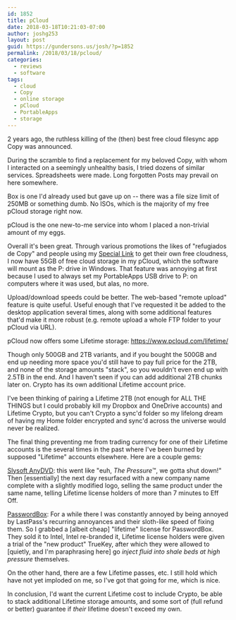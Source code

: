 ```yaml
---
id: 1852
title: pCloud
date: 2018-03-18T10:21:03-07:00
author: joshg253
layout: post
guid: https://gundersons.us/josh/?p=1852
permalink: /2018/03/18/pcloud/
categories:
  - reviews
  - software
tags:
  - cloud
  - Copy
  - online storage
  - pCloud
  - PortableApps
  - storage
---
```

2 years ago, the ruthless killing of the (then) best free cloud filesync app Copy was announced.

During the scramble to find a replacement for my beloved Copy, with whom I interacted on a seemingly unhealthy basis, I tried dozens of similar services. Spreadsheets were made. Long forgotten Posts may prevail on here somewhere.

Box is one I'd already used but gave up on -- there was a file size limit of 250MB or something dumb. No ISOs, which is the majority of my free pCloud storage right now.

pCloud is the one new-to-me service into whom I placed a non-trivial amount of my eggs.

Overall it's been great. Through various promotions the likes of "refugiados de Copy" and people using my <a href="https://my.pcloud.com/#page=register&amp;invite=WPhbZOszlak">Special Link</a> to get their own free cloudness, I now have 55GB of free cloud storage in my pCloud, which the software will mount as the P: drive in Windows. That feature was annoying at first because I used to always set my PortableApps USB drive to P: on computers where it was used, but alas, no more.

Upload/download speeds could be better. The web-based "remote upload" feature is quite useful. Useful enough that I've requested it be added to the desktop application several times, along with some additional features that'd make it more robust (e.g. remote upload a whole FTP folder to your pCloud via URL).

pCloud now offers some Lifetime storage: <a href="https://www.pcloud.com/lifetime/">https://www.pcloud.com/lifetime/</a>

Though only 500GB and 2TB variants, and if you bought the 500GB and end up needing more space you'd still have to pay full price for the 2TB, and none of the storage amounts "stack", so you wouldn't even end up with 2.5TB in the end. And I haven't seen if you can add additional 2TB chunks later on. Crypto has its own additional Lifetime account price.

I've been thinking of pairing a Lifetime 2TB (not enough for ALL THE THINGS but I could probably kill my Dropbox and OneDrive accounts) and Lifetime Crypto, but you can't Crypto a sync'd folder so my lifelong dream of having my Home folder encrypted and sync'd across the universe would never be realized.

The final thing preventing me from trading currency for one of their Lifetime accounts is the several times in the past where I've been burned by supposed "Lifetime" accounts elsewhere. Here are a couple gems:

<span style="text-decoration: underline;">Slysoft AnyDVD</span>: this went like "euh, <em>The Pressure</em>™, we gotta shut down!" Then [essentially] the next day resurfaced with a new company name complete with a slightly modified logo, selling the same product under the same name, telling Lifetime license holders of more than 7 minutes to Eff Off.

<span style="text-decoration: underline;">PasswordBox</span>: For a while there I was constantly annoyed by being annoyed by LastPass's recurring annoyances and their sloth-like speed of fixing them. So I grabbed a [albeit cheap] "lifetime" license for PasswordBox. They sold it to Intel, Intel re-branded it, Lifetime license holders were given a trial of the "new product" TrueKey, after which they were allowed to [quietly, and I'm paraphrasing here] go <em>inject fluid into shale beds at high pressure</em> themselves.

On the other hand, there are a few Lifetime passes, etc. I still hold which have not yet imploded on me, so I've got that going for me, which is nice.

In conclusion, I'd want the current Lifetime cost to include Crypto, be able to stack additional Lifetime storage amounts, and some sort of (full refund or better) guarantee if <em>their</em> lifetime doesn't exceed my own.